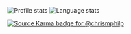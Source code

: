 <div>
  <img alt="Profile stats" src="https://github-readme-stats.vercel.app/api?username=chrismphilp&show_icons=true&count_private=true&include_all_commits=true&title_color=58aa6ff&icon_color=1f6feb&text_color=c3d1d9&bg_color=0d1117&hide_border=true"/>
  <img alt="Language stats" src="https://github-readme-stats.vercel.app/api/top-langs/?username=chrismphilp&layout=compact&title_color=58aa6ff&icon_color=1f6feb&text_color=c3d1d9&bg_color=0d1117&hide_border=true"/>
</div>

[![Source Karma badge for @chrismphilp](https://sourcekarma-og.vercel.app/api/slorber/github)](https://sourcekarma.vercel.app/slorber)
